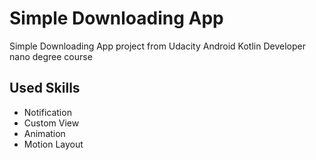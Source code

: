 Simple Downloading App
========================

Simple Downloading App project from Udacity Android Kotlin Developer nano degree course


Used Skills
------------
 - Notification
 - Custom View
 - Animation
 - Motion Layout
